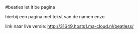 #beatles let it be pagina

hierbij een pagina met tekst van de namen enzo

link naar live versie:
http://31649.hosts1.ma-cloud.nl/beatless/